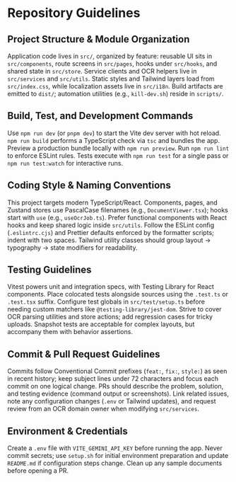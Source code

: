 # Repository Guidelines

## Project Structure & Module Organization
Application code lives in `src/`, organized by feature: reusable UI sits in `src/components`, route screens in `src/pages`, hooks under `src/hooks`, and shared state in `src/store`. Service clients and OCR helpers live in `src/services` and `src/utils`. Static styles and Tailwind layers load from `src/index.css`, while localization assets live in `src/i18n`. Build artifacts are emitted to `dist/`; automation utilities (e.g., `kill-dev.sh`) reside in `scripts/`.

## Build, Test, and Development Commands
Use `npm run dev` (or `pnpm dev`) to start the Vite dev server with hot reload. `npm run build` performs a TypeScript check via `tsc` and bundles the app. Preview a production bundle locally with `npm run preview`. Run `npm run lint` to enforce ESLint rules. Tests execute with `npm run test` for a single pass or `npm run test:watch` for interactive runs.

## Coding Style & Naming Conventions
This project targets modern TypeScript/React. Components, pages, and Zustand stores use PascalCase filenames (e.g., `DocumentViewer.tsx`); hooks start with `use` (e.g., `useOcrJob.ts`). Prefer functional components with React hooks and keep shared logic inside `src/utils`. Follow the ESLint config (`.eslintrc.cjs`) and Prettier defaults enforced by the formatter scripts; indent with two spaces. Tailwind utility classes should group layout → typography → state modifiers for readability.

## Testing Guidelines
Vitest powers unit and integration specs, with Testing Library for React components. Place colocated tests alongside sources using the `.test.ts` or `.test.tsx` suffix. Configure test globals in `src/test/setup.ts` before needing custom matchers like `@testing-library/jest-dom`. Strive to cover OCR parsing utilities and store actions; add regression cases for tricky uploads. Snapshot tests are acceptable for complex layouts, but accompany them with behavior assertions.

## Commit & Pull Request Guidelines
Commits follow Conventional Commit prefixes (`feat:`, `fix:`, `style:`) as seen in recent history; keep subject lines under 72 characters and focus each commit on one logical change. PRs should describe the problem, solution, and testing evidence (command output or screenshots). Link related issues, note any configuration changes (`.env` or Tailwind updates), and request review from an OCR domain owner when modifying `src/services`.

## Environment & Credentials
Create a `.env` file with `VITE_GEMINI_API_KEY` before running the app. Never commit secrets; use `setup.sh` for initial environment preparation and update `README.md` if configuration steps change. Clean up any sample documents before opening a PR.
